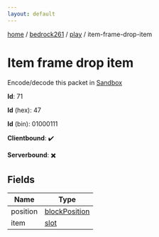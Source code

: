 ```yaml
---
layout: default
---
```


[home](/)  /  [bedrock261](/protocol/bedrock261)  /  [play](/protocol/bedrock261/play)  /  item-frame-drop-item

# Item frame drop item

Encode/decode this packet in [Sandbox](../../../sandbox/bedrock261#Play.ItemFrameDropItem)

**Id**: 71

**Id** (hex): 47

**Id** (bin): 01000111

**Clientbound**: ✔️

**Serverbound**: ✖️

## Fields

Name | Type
---|---
position | [blockPosition](/protocol/bedrock261/types/block-position)
item | [slot](/protocol/bedrock261/types/slot)
